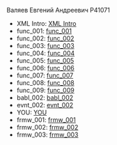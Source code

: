 Валяев Евгений Андреевич P41071

- XML Intro: [XML Intro](https://github.com/Valyay/itmo_xml)
- func_001: [func_001](https://github.com/Valyay/Valyay.github.io/blob/master/func_001.js)
- func_002: [func_002](https://github.com/Valyay/Valyay.github.io/blob/master/func_002.js)
- func_003: [func_003](https://kodaktor.ru/func_b8e3a)
- func_004: [func_004](https://kodaktor.ru/func_10da7)
- func_005: [func_005](https://kodaktor.ru/func_9eb80)
- func_006: [func_006](https://kodaktor.ru/func_b60c6)
- func_007: [func_007](https://kodaktor.ru/func_192fe)
- func_008: [func_008](https://kodaktor.ru/func_09bab)
- func_009: [func_009](https://kodaktor.ru/func_6453d)
- babl_002: [babl_002](https://kodaktor.ru/bind02032018_1ccf9)
- evnt_002: [evnt_002](https://kodaktor.ru/custom_8cfe6)
- YOU: [YOU](https://github.com/Valyay/Valyay.github.io/tree/master/you-master)
- frmw_001: [frmw_001](https://github.com/Valyay/Valyay.github.io/tree/master/frmw_001)
- frmw_002: [frmw_002](https://github.com/Valyay/Valyay.github.io/tree/master/frmw_002)
- frmw_003: [frmw_003](https://github.com/Valyay/Valyay.github.io/tree/master/frmw_003)
